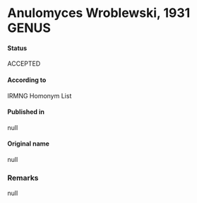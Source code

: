 Anulomyces Wroblewski, 1931 GENUS
=======

#### Status
ACCEPTED

#### According to
IRMNG Homonym List

#### Published in
null

#### Original name
null

### Remarks
null